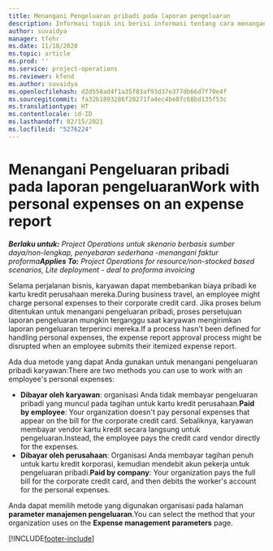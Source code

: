 ```yaml
---
title: Menangani Pengeluaran pribadi pada laporan pengeluaran
description: Informasi topik ini berisi informasi tentang cara menangani pengeluaran pribadi yang ditanggung oleh karyawan saat bepergian untuk keperluan bisnis.
author: suvaidya
manager: tfehr
ms.date: 11/18/2020
ms.topic: article
ms.prod: ''
ms.service: project-operations
ms.reviewer: kfend
ms.author: suvaidya
ms.openlocfilehash: d2d558ad4f1a35f83af93d37e377db66d7f70e4f
ms.sourcegitcommit: fa32b1893286f20271fa4ec4be8fc68bd135f53c
ms.translationtype: HT
ms.contentlocale: id-ID
ms.lasthandoff: 02/15/2021
ms.locfileid: "5276224"
---
```

# <a name="work-with-personal-expenses-on-an-expense-report"></a><span data-ttu-id="55fe3-103">Menangani Pengeluaran pribadi pada laporan pengeluaran</span><span class="sxs-lookup"><span data-stu-id="55fe3-103">Work with personal expenses on an expense report</span></span>

<span data-ttu-id="55fe3-104">_**Berlaku untuk:** Project Operations untuk skenario berbasis sumber daya/non-lengkap, penyebaran sederhana -menangani faktur proforma_</span><span class="sxs-lookup"><span data-stu-id="55fe3-104">_**Applies To:** Project Operations for resource/non-stocked based scenarios, Lite deployment - deal to proforma invoicing_</span></span>

<span data-ttu-id="55fe3-105">Selama perjalanan bisnis, karyawan dapat membebankan biaya pribadi ke kartu kredit perusahaan mereka.</span><span class="sxs-lookup"><span data-stu-id="55fe3-105">During business travel, an employee might charge personal expenses to their corporate credit card.</span></span> <span data-ttu-id="55fe3-106">Jika proses belum ditentukan untuk menangani pengeluaran pribadi, proses persetujuan laporan pengeluaran mungkin terganggu saat karyawan mengirimkan laporan pengeluaran terperinci mereka.</span><span class="sxs-lookup"><span data-stu-id="55fe3-106">If a process hasn't been defined for handling personal expenses, the expense report approval process might be disrupted when an employee submits their itemized expense report.</span></span>

<span data-ttu-id="55fe3-107">Ada dua metode yang dapat Anda gunakan untuk menangani pengeluaran pribadi karyawan:</span><span class="sxs-lookup"><span data-stu-id="55fe3-107">There are two methods you can use to work with an employee's personal expenses:</span></span>

  - <span data-ttu-id="55fe3-108">**Dibayar oleh karyawan**: organisasi Anda tidak membayar pengeluaran pribadi yang muncul pada tagihan untuk kartu kredit perusahaan.</span><span class="sxs-lookup"><span data-stu-id="55fe3-108">**Paid by employee**: Your organization doesn't pay personal expenses that appear on the bill for the corporate credit card.</span></span> <span data-ttu-id="55fe3-109">Sebaliknya, karyawan membayar vendor kartu kredit secara langsung untuk pengeluaran.</span><span class="sxs-lookup"><span data-stu-id="55fe3-109">Instead, the employee pays the credit card vendor directly for the expenses.</span></span> 
  - <span data-ttu-id="55fe3-110">**Dibayar oleh perusahaan**: Organisasi Anda membayar tagihan penuh untuk kartu kredit korporasi, kemudian mendebit akun pekerja untuk pengeluaran pribadi.</span><span class="sxs-lookup"><span data-stu-id="55fe3-110">**Paid by company**: Your organization pays the full bill for the corporate credit card, and then debits the worker's account for the personal expenses.</span></span>

<span data-ttu-id="55fe3-111">Anda dapat memilih metode yang digunakan organisasi pada halaman **parameter manajemen pengeluaran**.</span><span class="sxs-lookup"><span data-stu-id="55fe3-111">You can select the method that your organization uses on the **Expense management parameters** page.</span></span>


[!INCLUDE[footer-include](../includes/footer-banner.md)]